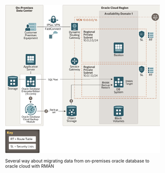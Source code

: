 
![image](https://github.com/AdlerHu/Oracle_Database/blob/main/migrate-db-rman.png)

Several way about migrating data from on-premises oracle database to oracle cloud with RMAN
